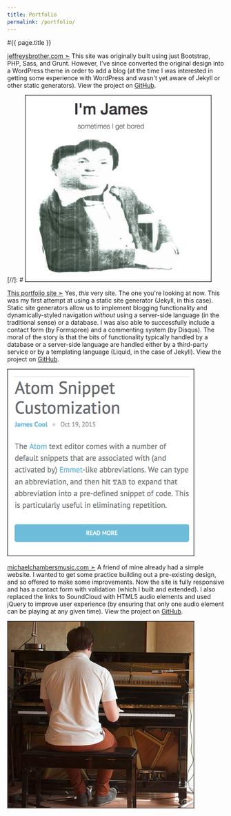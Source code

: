 ```yaml
---
title: Portfolio
permalink: /portfolio/
---
```


#{{ page.title }}


[jeffreysbrother.com &#10147;](http://jeffreysbrother.com/)
This site was originally built using just Bootstrap, PHP, Sass, and Grunt. However, I've since converted the original design into a WordPress theme in order to add a blog (at the time I was interested in getting some experience with WordPress and wasn't yet aware of Jekyll or other static generators). View the project on [GitHub](https://github.com/jeffreysbrother/WordPress-integration).

[//]: # [![James Cool's personal site](/img/jb-thumb.png "Personal Site")](http://jeffreysbrother.com/)


[This portfolio site &#10147;](http://jeffreysbrother.github.io/)
Yes, *this* very site. The one you're looking at now. This was my first attempt at using a static site generator (Jekyll, in this case). Static site generators allow us to implement blogging functionality and dynamically-styled navigation *without* using a server-side language (in the traditional sense) or a database. I was also able to successfully include a contact form (by Formspree) and a commenting system (by Disqus). The moral of the story is that the bits of functionality typically handled by a database or a server-side language are handled either by a third-party service or by a templating language (Liquid, in the case of Jekyll). View the project on [GitHub](https://github.com/jeffreysbrother/jeffreysbrother.github.io).

[![James' portfolio site](/img/portfolio-thumb.png "Portfolio Site")](http://jeffreysbrother.github.io/)


[michaelchambersmusic.com &#10147;](http://michaelchambersmusic.com/)
A friend of mine already had a simple website. I wanted to get some practice building out a pre-existing design, and so offered to make some improvements. Now the site is fully responsive and has a contact form with validation (which I built and extended). I also replaced the links to SoundCloud with HTML5 audio elements and used jQuery to improve user experience (by ensuring that only one audio element can be playing at any given time). View the project on [GitHub](https://github.com/jeffreysbrother/mike_c/tree/mike_c).

[![Michael Chambers' music composition site](/img/mc-thumb.png "Music Composition Site")](http://michaelchambersmusic.com/)
